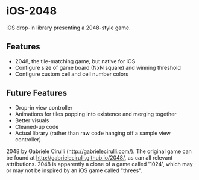 iOS-2048
================

iOS drop-in library presenting a 2048-style game.

Features
--------
- 2048, the tile-matching game, but native for iOS
- Configure size of game board (NxN square) and winning threshold
- Configure custom cell and cell number colors

Future Features
---------------
- Drop-in view controller
- Animations for tiles popping into existence and merging together
- Better visuals
- Cleaned-up code
- Actual library (rather than raw code hanging off a sample view controller)


2048 by Gabriele Cirulli (http://gabrielecirulli.com/). The original game can be found at http://gabrielecirulli.github.io/2048/, as can all relevant attributions. 2048 is apparently a clone of a game called '1024', which may or may not be inspired by an iOS game called "threes".
